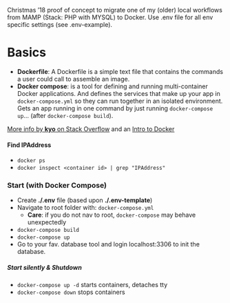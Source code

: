 
Christmas ’18 proof of concept to migrate one of my (older) local workflows from MAMP (Stack: PHP with MYSQL) to Docker. Use .env file for all env specific settings (see .env-example).

# Basics

- __Dockerfile__: A Dockerfile is a simple text file that contains the commands a user could call to assemble an image.
- __Docker compose__: is a tool for defining and running multi-container Docker applications. And defines the services that make up your app in `docker-compose.yml` so they can run together in an isolated environment. Gets an app running in one command by just running `docker-compose up`... (after `docker-compose build`).

[More info by __kyo__ on Stack Overflow](https://stackoverflow.com/questions/29480099/docker-compose-vs-dockerfile-which-is-better) and an [Intro to Docker](https://docker-curriculum.com/#docker-on-aws)

#### Find IPAddress

- `docker ps`
- `docker inspect <container id> | grep "IPAddress"`

### Start (with Docker Compose)

- Create __./.env__ file (based upon __./.env-template__)
- Navigate to root folder with: `docker-compose.yml`
    - __Care__: if you do not nav to root, `docker-compose` may behave unexpectedly
- `docker-compose build`
- `docker-compose up`
- Go to your fav. database tool and login localhost:3306 to init the database.

##### Start silently & Shutdown

- `docker-compose up -d` starts containers, detaches tty
- `docker-compose down` stops containers